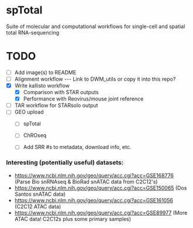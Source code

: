 # spTotal
Suite of molecular and computational workflows for single-cell and spatial total RNA-sequencing

# TODO
- [ ] Add image(s) to README
- [ ] Alignment workflow --- Link to DWM_utils or copy it into this repo?
- [X] Write kallisto workflow
  - [X] Comparison with STAR outputs
  - [X] Performance with Reovirus/mouse joint reference
- [ ] TAR workflow for STARsolo output
- [ ] GEO upload
  - [ ] spTotal
  - [ ] ChROseq
  - [ ] Add SRR #s to metadata, download info, etc.


### Interesting (potentially useful) datasets:
- https://www.ncbi.nlm.nih.gov/geo/query/acc.cgi?acc=GSE168776 (Parse Bio snRNAseq & BioRad snATAC data from C2C12's)
- https://www.ncbi.nlm.nih.gov/geo/query/acc.cgi?acc=GSE150065 (Dos Santos snATAC data)
- https://www.ncbi.nlm.nih.gov/geo/query/acc.cgi?acc=GSE161056 (C2C12 ATAC data)
- https://www.ncbi.nlm.nih.gov/geo/query/acc.cgi?acc=GSE89977 (More ATAC data! C2C12s plus some primary samples)
